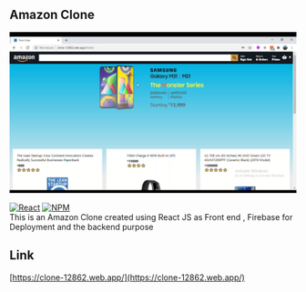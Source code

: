 ## Amazon Clone

![AmazonClone](AmazonClone.png)

[![React](https://img.shields.io/badge/-React.js-green)]() [![NPM](https://img.shields.io/badge/npm-6.14.7-green)]() <br />
This is an Amazon Clone created using React JS as Front end , Firebase for Deployment and the backend purpose


## Link

[https://clone-12862.web.app/](https://clone-12862.web.app/)


